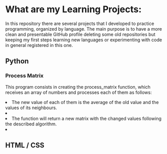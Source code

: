 # What are my Learning Projects:

In this repository there are several projects that I developed to practice programming, organized by language. The main purpose is to have a more clean and presentable GitHub profile deleting some old repositories but keeping my first steps learning new languages or experimenting with code in general registered in this one.


## Python

### Process Matrix

This program consists in creating the process_matrix function, which receives an array of numbers and processes each of them as follows:

<li>The new value of each of them is the average of the old value and the values of its neighbours.<li>
<li>The function will return a new matrix with the changed values following the described algorithm.<li>

## HTML / CSS